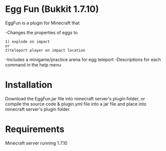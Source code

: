 Egg Fun (Bukkit 1.7.10)
===========================
EggFun is a plugin for Minecraft that 

  -Changes the properties of eggs to 
  
    1) explode on impact
    or 
    2)teleport player on impact location

  -Includes a minigame/practice arena for egg teleport
  -Descriptions for each command in the help menu

Installation
===========================
Download the EggFun.jar file into minecraft server's plugin folder, or compile the source code & plugin.yml file into a jar file and place into minecraft server's plugin folder.

Requirements
=========
Minecraft server running 1.7.10

